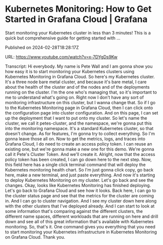 # Kubernetes Monitoring: How to Get Started in Grafana Cloud | Grafana

Start monitoring your Kubernetes cluster in less than 3 minutes! This is a quick but comprehensive guide for getting started with ...

Published on 2024-02-28T18:28:17Z

URL: https://www.youtube.com/watch?v=x-7DYgDs9Kw

Transcript: Hi everybody. My name is Pete Wall and I am gonna show
you how easy it is to start monitoring your Kubernetes clusters using
Kubernetes Monitoring in Grafana Cloud. So here's my Kubernetes cluster.
It's a three node bare metal cluster, and because it's bare metal, I care about the health of the cluster
and of the nodes and of the deployments running on the cluster. I'm
the one who's managing that, so it's important to me to
understand what's going on. Right now I don't have any sort of
monitoring infrastructure on this cluster, but I wanna change that. So if I go to the Kubernetes
Monitoring page in Grafana Cloud, then I can click onto the configuration
page into cluster configuration. And on this page, I can set up the deployment that
I want to put onto my cluster. So let's name the cluster,
we call it petes-cluster, and the namespace, we're gonna
put this into the monitoring namespace. It's a standard Kubernetes
cluster, so that doesn't change. As for features, I'm gonna
try to collect everything. So I'm gonna leave those all on.
Now to get the metrics, logs, and traces into Grafana Cloud, I do
need to create an access policy token. I can reuse an existing one, but we're
gonna make a new one for this demo. We're gonna call it Pete's Cluster
Token. And we'll create it. Alright, now that the access
policy token has been created, I can go down here to the next step. Now, this field here has a single click
terminal command that will deploy the Kubernetes monitoring health chart. So
I'm just gonna click copy, go back here, make a new terminal, and
just paste everything. And now it's starting to deploy
Kubernetes Monitoring on my cluster. Let's go back and see the changes. Okay, looks like Kubernetes
Monitoring has finished deploying. Let's go back to Grafana Cloud
and see how it looks. Back here, I can go to the cluster status
page and see that the metrics for the cluster are coming in. And
I can go to cluster navigation. And I see my cluster down here along with
the other clusters that I've deployed already. And I can start to look at some
information that's comparing against the different clusters,
the different name spaces, different workloads that are
running on here and drill down and see all of this great information
that's available with Kubernetes monitoring. So, that's it. One command gives you everything that
you need to start monitoring your Kubernetes infrastructure in Kubernetes
Monitoring on Grafana Cloud. Thank you.

